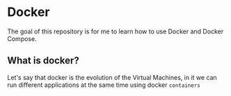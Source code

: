 # Docker

The goal of this repository is for me to learn how to use Docker and Docker Compose.

## What is docker?

Let's say that docker is the evolution of the Virtual Machines, in it we can run different applications at the same time using docker `containers`